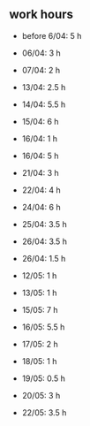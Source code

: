 ## work hours ##
- before 6/04:    5 h
- 06/04:          3 h
- 07/04:          2 h
- 13/04:          2.5 h
- 14/04:          5.5 h
- 15/04:          6 h
- 16/04:          1 h

- 16/04:          5 h
- 21/04:          3 h
- 22/04:          4 h
- 24/04:          6 h
- 25/04:          3.5 h
- 26/04:          3.5 h

- 26/04:          1.5 h
- 12/05:          1 h
- 13/05:          1 h
- 15/05:          7 h
- 16/05:          5.5 h
- 17/05:          2 h
- 18/05:          1 h
- 19/05:          0.5 h
- 20/05:          3 h
- 22/05:          3.5 h